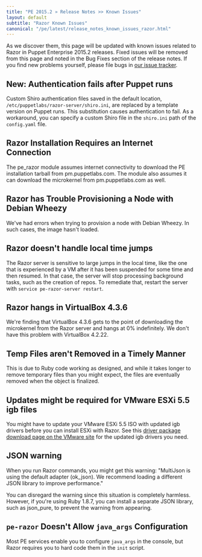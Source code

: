 ```yaml
---
title: "PE 2015.2 » Release Notes >> Known Issues"
layout: default
subtitle: "Razor Known Issues"
canonical: "/pe/latest/release_notes_known_issues_razor.html"
---
```


As we discover them, this page will be updated with known issues related to Razor in Puppet Enterprise 2015.2 releases. Fixed issues will be removed from this page and noted in the Bug Fixes section of the release notes. If you find new problems yourself, please file bugs in [our issue tracker](https://tickets.puppetlabs.com).


## **New:** Authentication fails after Puppet runs
Custom Shiro authentication files saved in the default location, `/etc/puppetlabs/razor-server/shiro.ini`, are replaced by a template version on Puppet runs. This substitution causes authentication to fail. As a workaround, you can specify a custom Shiro file in the `shiro.ini` path of the `config.yaml` file. <!--RAZOR-659-->

## Razor Installation Requires an Internet Connection
The pe_razor module assumes internet connectivity to download the PE installation tarball from pm.puppetlabs.com. The module also assumes it can download the microkernel from pm.puppetlabs.com as well.

## Razor has Trouble Provisioning a Node with Debian Wheezy

We've had errors when trying to provision a node with Debian Wheezy. In such cases, the image hasn't loaded.

## Razor doesn't handle local time jumps

The Razor server is sensitive to large jumps in the local time, like the one that is experienced by a VM after it has been suspended for some time and then resumed. In that case, the server will stop processing background tasks, such as the creation of repos. To remediate that, restart the server with `service pe-razor-server restart`.

## Razor hangs in VirtualBox 4.3.6

We're finding that VirtualBox 4.3.6 gets to the point of downloading the microkernel from the Razor server and hangs at 0% indefinitely. We don't have this problem with VirtualBox 4.2.22.

## Temp Files aren't Removed in a Timely Manner

This is due to Ruby code working as designed, and while it takes longer to remove temporary files than you might expect, the files are eventually removed when the object is finalized.

## Updates might be required for VMware ESXi 5.5 igb files

You might have to update your VMware ESXi 5.5 ISO with updated igb drivers before you can install ESXi with Razor. See this [driver package download page on the VMware site](https://my.vmware.com/web/vmware/details?downloadGroup=DT-ESXI55-INTEL-IGB-42168&productId=353) for the updated igb drivers you need.

## JSON warning

When you run Razor commands, you might get this warning: "MultiJson is using the default adapter (ok_json). We recommend loading a different JSON library to improve performance."

You can disregard the warning since this situation is completely harmless. However, if you're using Ruby 1.8.7, you can install a separate JSON library, such as json_pure, to prevent the warning from appearing.

## `pe-razor` Doesn't Allow `java_args` Configuration

Most PE services enable you to configure `java_args` in the console, but Razor requires you to hard code them in the `init` script.